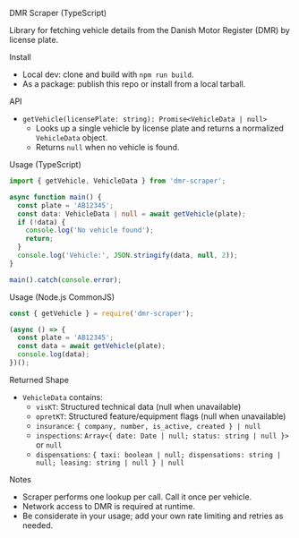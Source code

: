 DMR Scraper (TypeScript)

Library for fetching vehicle details from the Danish Motor Register (DMR) by license plate.

Install

- Local dev: clone and build with `npm run build`.
- As a package: publish this repo or install from a local tarball.

API

- `getVehicle(licensePlate: string): Promise<VehicleData | null>`
  - Looks up a single vehicle by license plate and returns a normalized `VehicleData` object.
  - Returns `null` when no vehicle is found.

Usage (TypeScript)

```ts
import { getVehicle, VehicleData } from 'dmr-scraper';

async function main() {
  const plate = 'AB12345';
  const data: VehicleData | null = await getVehicle(plate);
  if (!data) {
    console.log('No vehicle found');
    return;
  }
  console.log('Vehicle:', JSON.stringify(data, null, 2));
}

main().catch(console.error);
```

Usage (Node.js CommonJS)

```js
const { getVehicle } = require('dmr-scraper');

(async () => {
  const plate = 'AB12345';
  const data = await getVehicle(plate);
  console.log(data);
})();
```

Returned Shape

- `VehicleData` contains:
  - `visKT`: Structured technical data (null when unavailable)
  - `opretKT`: Structured feature/equipment flags (null when unavailable)
  - `insurance`: `{ company, number, is_active, created } | null`
  - `inspections`: `Array<{ date: Date | null; status: string | null }>` or `null`
  - `dispensations`: `{ taxi: boolean | null; dispensations: string | null; leasing: string | null } | null`

Notes

- Scraper performs one lookup per call. Call it once per vehicle.
- Network access to DMR is required at runtime.
- Be considerate in your usage; add your own rate limiting and retries as needed.

